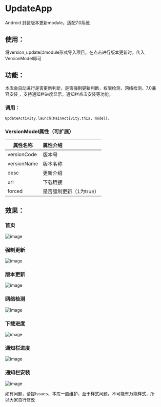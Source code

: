 # UpdateApp
Android 封装版本更新module，适配7.0系统

## 使用：

将version_update以module形式导入项目，在点击进行版本更新时，传入VersionModel即可

## 功能：
本库会自动进行是否更新判断，是否强制更新判断，权限检测，网络检测，7.0兼容安装
，支持通知栏进度显示，通知栏点击安装等功能。


### 调用：

    UpdateActivity.launch(MainActivity.this, model);



### VersionModel属性（可扩展）

|              属性名称             |          属性介绍            |
| ------------------------------- |:-----------------------------|
|              versionCode             |          版本号            |
|              versionName             |          版本名称            |
|              desc             |          更新介绍            |
|              url             |          下载链接            |
|              forced             |          是否强制更新（1为true）            |
## 效果：


### 首页

![image](https://github.com/wangchang163/UpdateApp/blob/master/image/icon.png)

### 强制更新

![image](https://github.com/wangchang163/UpdateApp/blob/master/image/icon1.png)

### 版本更新

![image](https://github.com/wangchang163/UpdateApp/blob/master/image/icon2.png)

### 网络检测

![image](https://github.com/wangchang163/UpdateApp/blob/master/image/icon3.png)

### 下载进度

![image](https://github.com/wangchang163/UpdateApp/blob/master/image/icon4.png)

### 通知栏进度

![image](https://github.com/wangchang163/UpdateApp/blob/master/image/icon5.png)

### 通知栏安装

![image](https://github.com/wangchang163/UpdateApp/blob/master/image/icon6.png)



如有问题，请提Issues，本库一直维护，至于样式问题，不可能有万能样式，所以大家自行修改
